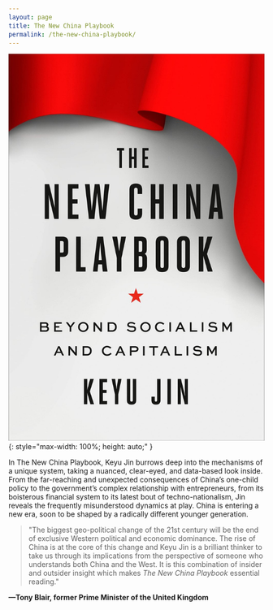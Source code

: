 ```yaml
---
layout: page
title: The New China Playbook
permalink: /the-new-china-playbook/
---
```


![The New China Playbook](/images/the-new-china-playbook.jpg){: style="max-width: 100%; height: auto;" }

In The New China Playbook, Keyu Jin burrows deep into the mechanisms of a unique system, taking a nuanced, clear-eyed, and data-based look inside. From the far-reaching and unexpected consequences of China’s one-child policy to the government’s complex relationship with entrepreneurs, from its boisterous financial system to its latest bout of techno-nationalism, Jin reveals the frequently misunderstood dynamics at play. China is entering a new era, soon to be shaped by a radically different younger generation.

> "The biggest geo-political change of the 21st century will be the end of exclusive Western political and economic dominance. The rise of China is at the core of this change and Keyu Jin is a brilliant thinker to take us through its implications from the perspective of someone who understands both China and the West. It is this combination of insider and outsider insight which makes *The New China Playbook* essential reading."


 **—Tony Blair, former Prime Minister of the United Kingdom**
